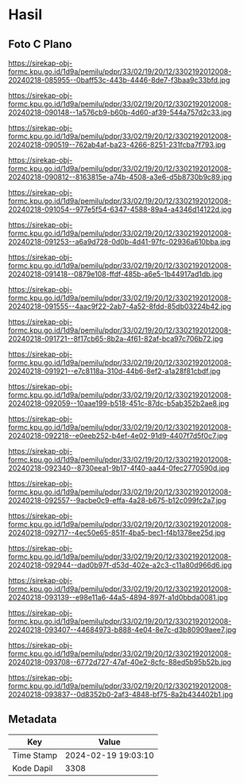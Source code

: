 # Hasil

## Foto C Plano

https://sirekap-obj-formc.kpu.go.id/1d9a/pemilu/pdpr/33/02/19/20/12/3302192012008-20240218-085955--0baff53c-443b-4446-8de7-f3baa9c33bfd.jpg

https://sirekap-obj-formc.kpu.go.id/1d9a/pemilu/pdpr/33/02/19/20/12/3302192012008-20240218-090148--1a576cb9-b60b-4d60-af39-544a757d2c33.jpg

https://sirekap-obj-formc.kpu.go.id/1d9a/pemilu/pdpr/33/02/19/20/12/3302192012008-20240218-090519--762ab4af-ba23-4266-8251-231fcba7f793.jpg

https://sirekap-obj-formc.kpu.go.id/1d9a/pemilu/pdpr/33/02/19/20/12/3302192012008-20240218-090812--8163815e-a74b-4508-a3e6-d5b8730b9c89.jpg

https://sirekap-obj-formc.kpu.go.id/1d9a/pemilu/pdpr/33/02/19/20/12/3302192012008-20240218-091054--977e5f54-6347-4588-89a4-a4346d14122d.jpg

https://sirekap-obj-formc.kpu.go.id/1d9a/pemilu/pdpr/33/02/19/20/12/3302192012008-20240218-091253--a6a9d728-0d0b-4d41-97fc-02936a610bba.jpg

https://sirekap-obj-formc.kpu.go.id/1d9a/pemilu/pdpr/33/02/19/20/12/3302192012008-20240218-091418--0879e108-ffdf-485b-a6e5-1b44917ad1db.jpg

https://sirekap-obj-formc.kpu.go.id/1d9a/pemilu/pdpr/33/02/19/20/12/3302192012008-20240218-091555--4aac9f22-2ab7-4a52-8fdd-85db03224b42.jpg

https://sirekap-obj-formc.kpu.go.id/1d9a/pemilu/pdpr/33/02/19/20/12/3302192012008-20240218-091721--8f17cb65-8b2a-4f61-82af-bca97c706b72.jpg

https://sirekap-obj-formc.kpu.go.id/1d9a/pemilu/pdpr/33/02/19/20/12/3302192012008-20240218-091921--e7c8118a-310d-44b6-8ef2-a1a28f81cbdf.jpg

https://sirekap-obj-formc.kpu.go.id/1d9a/pemilu/pdpr/33/02/19/20/12/3302192012008-20240218-092059--10aae199-b518-451c-87dc-b5ab352b2ae8.jpg

https://sirekap-obj-formc.kpu.go.id/1d9a/pemilu/pdpr/33/02/19/20/12/3302192012008-20240218-092218--e0eeb252-b4ef-4e02-91d9-4407f7d5f0c7.jpg

https://sirekap-obj-formc.kpu.go.id/1d9a/pemilu/pdpr/33/02/19/20/12/3302192012008-20240218-092340--8730eea1-9b17-4f40-aa44-0fec2770590d.jpg

https://sirekap-obj-formc.kpu.go.id/1d9a/pemilu/pdpr/33/02/19/20/12/3302192012008-20240218-092557--9acbe0c9-effa-4a28-b675-b12c099fc2a7.jpg

https://sirekap-obj-formc.kpu.go.id/1d9a/pemilu/pdpr/33/02/19/20/12/3302192012008-20240218-092717--4ec50e65-851f-4ba5-bec1-f4b1378ee25d.jpg

https://sirekap-obj-formc.kpu.go.id/1d9a/pemilu/pdpr/33/02/19/20/12/3302192012008-20240218-092944--dad0b97f-d53d-402e-a2c3-c11a80d966d6.jpg

https://sirekap-obj-formc.kpu.go.id/1d9a/pemilu/pdpr/33/02/19/20/12/3302192012008-20240218-093139--e98e11a6-44a5-4894-897f-a1d0bbda0081.jpg

https://sirekap-obj-formc.kpu.go.id/1d9a/pemilu/pdpr/33/02/19/20/12/3302192012008-20240218-093407--44684973-b888-4e04-8e7c-d3b80909aee7.jpg

https://sirekap-obj-formc.kpu.go.id/1d9a/pemilu/pdpr/33/02/19/20/12/3302192012008-20240218-093708--6772d727-47af-40e2-8cfc-88ed5b95b52b.jpg

https://sirekap-obj-formc.kpu.go.id/1d9a/pemilu/pdpr/33/02/19/20/12/3302192012008-20240218-093837--0d8352b0-2af3-4848-bf75-8a2b434402b1.jpg


## Metadata

| Key        | Value               |
| ---------- | ------------------- |
| Time Stamp | 2024-02-19 19:03:10 |
| Kode Dapil | 3308                |




